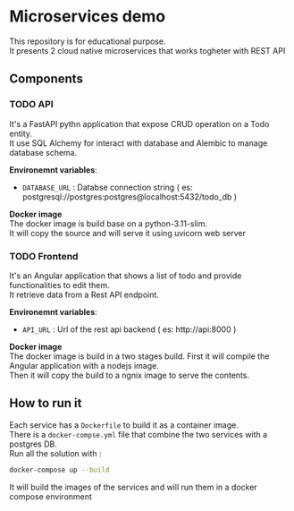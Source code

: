# Microservices demo

This repository is for educational purpose.  
It presents 2 cloud native microservices that works togheter with REST API

## Components

### TODO API

It's a FastAPI pythn application that expose CRUD operation on a Todo entity.  
It use SQL Alchemy for interact with database and Alembic to manage database schema.  

**Environemnt variables**:  
- `DATABASE_URL` : Databse connection string ( es: postgresql://postgres:postgres@localhost:5432/todo_db )

**Docker image**  
The docker image is build base on a python-3.11-slim.  
It will copy the source and will serve it using uvicorn web server  

### TODO Frontend

It's an Angular application that shows a list of todo and provide functionalities to edit them.  
It retrieve data from a Rest API endpoint.  

**Environemnt variables**:  
- `API_URL` : Url of the rest api backend ( es: http://api:8000 )

**Docker image**  
The docker image is build in a two stages build. 
First it will compile the Angular application with a nodejs image.  
Then it will copy the build to a ngnix image to serve the contents.  

## How to run it

Each service has a `Dockerfile` to build it as a container image.  
There is a `docker-compse.yml` file that combine the two services with a postgres DB.  
Run all the solution with :

```bash
docker-compose up --build
```

It will build the images of the services and will run them in a docker compose environment




